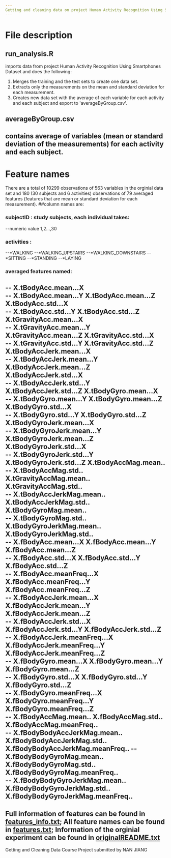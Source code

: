 ```yaml
---
Getting and cleaning data on project Human Activity Recognition Using Smartphones Dataset
---
```

# File description
## run_analysis.R 
imports data from project Human Activity Recognition Using Smartphones Dataset and does the following:
1. Merges the training and the test sets to create one data set.
2. Extracts only the measurements on the mean and standard deviation for each measurement.
3. Creates new data set with the average of each variable for each activity and each subject and export to 'averageByGroup.csv'.
## averageByGroup.csv
contains average of variables (mean or standard deviation of the measurements) for each activity and each subject.
---
# Feature names
There are a total of 10299 observations of 563 variables in the orginial data set and 180 (30 subjects and 6 activities) observations of 79 averaged features (features that are mean or standard deviation for each measurement).
##column names are: 
### subjectID :  study subjects, each individual takes:
--numeric value 1,2...,30
### activities :
--*WALKING
--*WALKING_UPSTAIRS
--*WALKING_DOWNSTAIRS
--*SITTING
--*STANDING
--*LAYING
### averaged features named: 
--	 X.tBodyAcc.mean...X              
-- 	 X.tBodyAcc.mean...Y               X.tBodyAcc.mean...Z               X.tBodyAcc.std...X               
-- 	 X.tBodyAcc.std...Y                X.tBodyAcc.std...Z                X.tGravityAcc.mean...X           
--	 X.tGravityAcc.mean...Y            X.tGravityAcc.mean...Z            X.tGravityAcc.std...X            
--	 X.tGravityAcc.std...Y             X.tGravityAcc.std...Z             X.tBodyAccJerk.mean...X          
--	 X.tBodyAccJerk.mean...Y           X.tBodyAccJerk.mean...Z           X.tBodyAccJerk.std...X           
--	 X.tBodyAccJerk.std...Y            X.tBodyAccJerk.std...Z            X.tBodyGyro.mean...X             
--	 X.tBodyGyro.mean...Y              X.tBodyGyro.mean...Z              X.tBodyGyro.std...X              
--	 X.tBodyGyro.std...Y               X.tBodyGyro.std...Z               X.tBodyGyroJerk.mean...X         
--	 X.tBodyGyroJerk.mean...Y          X.tBodyGyroJerk.mean...Z          X.tBodyGyroJerk.std...X          
--	 X.tBodyGyroJerk.std...Y           X.tBodyGyroJerk.std...Z           X.tBodyAccMag.mean..             
--	 X.tBodyAccMag.std..               X.tGravityAccMag.mean..           X.tGravityAccMag.std..           
--	 X.tBodyAccJerkMag.mean..          X.tBodyAccJerkMag.std..           X.tBodyGyroMag.mean..            
--	 X.tBodyGyroMag.std..              X.tBodyGyroJerkMag.mean..         X.tBodyGyroJerkMag.std..         
--	 X.fBodyAcc.mean...X               X.fBodyAcc.mean...Y               X.fBodyAcc.mean...Z              
--	 X.fBodyAcc.std...X                X.fBodyAcc.std...Y                X.fBodyAcc.std...Z               
--	 X.fBodyAcc.meanFreq...X           X.fBodyAcc.meanFreq...Y           X.fBodyAcc.meanFreq...Z          
--	 X.fBodyAccJerk.mean...X           X.fBodyAccJerk.mean...Y           X.fBodyAccJerk.mean...Z          
--	 X.fBodyAccJerk.std...X            X.fBodyAccJerk.std...Y            X.fBodyAccJerk.std...Z           
--	 X.fBodyAccJerk.meanFreq...X       X.fBodyAccJerk.meanFreq...Y       X.fBodyAccJerk.meanFreq...Z      
--	 X.fBodyGyro.mean...X              X.fBodyGyro.mean...Y              X.fBodyGyro.mean...Z             
--	 X.fBodyGyro.std...X               X.fBodyGyro.std...Y               X.fBodyGyro.std...Z              
--	 X.fBodyGyro.meanFreq...X          X.fBodyGyro.meanFreq...Y          X.fBodyGyro.meanFreq...Z         
--	 X.fBodyAccMag.mean..              X.fBodyAccMag.std..               X.fBodyAccMag.meanFreq..         
--	 X.fBodyBodyAccJerkMag.mean..      X.fBodyBodyAccJerkMag.std..       X.fBodyBodyAccJerkMag.meanFreq.. 
--	 X.fBodyBodyGyroMag.mean..         X.fBodyBodyGyroMag.std..          X.fBodyBodyGyroMag.meanFreq..    
--	 X.fBodyBodyGyroJerkMag.mean..     X.fBodyBodyGyroJerkMag.std..      X.fBodyBodyGyroJerkMag.meanFreq..
---
Full information of features can be found in [features_info.txt](./features_info.txt);
All feature names can be found in [features.txt](./features.txt);
Information of the orginial experiment can be found in [originalREADME.txt](./originalREADME.txt)
---
Getting and Cleaning Data Course Project submitted by NAN JIANG

